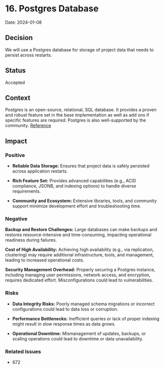 # 16. Postgres Database

Date: 2024-01-08

## Decision

We will use a Postgres database for storage of project data that needs to persist across restarts.

## Status

Accepted

## Context

Postgres is an open-source, relational, SQL database. It provides a proven and robust feature set in the base implementation as well as add ons if specific features are required. Postgres is also well-supported by the community.
[Reference](https://www.postgresql.org/docs/)

## Impact


### Positive


- **Reliable Data Storage:** Ensures that project data is safely persisted across application restarts. 


- **Rich Feature Set:** Provides advanced capabilities (e.g., ACID compliance, JSONB, and indexing options) to handle diverse requirements. 


- **Community and Ecosystem:** Extensive libraries, tools, and community support minimize development effort and troubleshooting time.


### Negative


**Backup and Restore Challenges:** Large databases can make backups and restores resource-intensive and time-consuming, impacting operational readiness during failures.

**Cost of High Availability:** Achieving high availability (e.g., via replication, clustering) may require additional infrastructure, tools, and management, leading to increased operational costs.

**Security Management Overhead:** Properly securing a Postgres instance, including managing user permissions, network access, and encryption, requires dedicated effort. Misconfigurations could lead to vulnerabilities.


### Risks


- **Data Integrity Risks:** Poorly managed schema migrations or incorrect configurations could lead to data loss or corruption.


- **Performance Bottlenecks:** Inefficient queries or lack of proper indexing might result in slow response times as data grows. 


- **Operational Downtime:** Mismanagement of updates, backups, or scaling operations could lead to downtime or data unavailability.


### Related Issues

- 672
